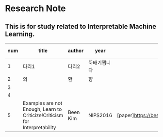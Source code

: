 # Research Note

## This is for study related to Interpretable Machine Learning.

num | title | author | year | paper rink | note rink
---- | ---- | ---- | ---- | ---- | ----
1 | 다리1 | 다리2 | 뚝배기깹니다
2 | 의 | 환 | 향
3 |
4 |
5 | Examples are not Enough, Learn to Criticize!Criticism for Interpretability | Been Kim | NIPS2016 | [paper]https://beenkim.github.io/papers/KIM2016NIPS_MMD.pdf | 
